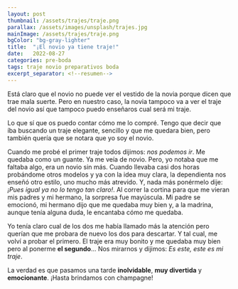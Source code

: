 ```yaml
---
layout: post
thumbnail: /assets/trajes/traje.png
parallax: /assets/images/unsplash/trajes.jpg
mainImage: /assets/trajes/traje.png
bgColor: "bg-gray-lighter"
title:  "¡El novio ya tiene traje!"
date:   2022-08-27
categories: pre-boda
tags: traje novio preparativos boda
excerpt_separator: <!--resumen-->
---
```


Está claro que el novio no puede ver el vestido de la novia porque dicen que trae mala suerte. Pero en nuestro caso, la novia tampoco va a ver el traje del novio así que tampoco puedo enseñaros cual será mi traje.

Lo que sí que os puedo contar cómo me lo compré. Tengo que decir que íba buscando un traje elegante, sencillo y que me quedara bien, pero también quería que se notara que yo soy el novio.

Cuando me probé el primer traje todos dijimos: *nos podemos ir*. Me quedaba como un guante. Ya me veía de novio. Pero, yo notaba que me faltaba algo, era un novio sin más. Cuando llevaba casi dos horas probándome otros modelos y ya con la idea muy clara, la dependienta nos enseñó otro estilo, uno mucho más atrevido. Y, nada más ponérmelo dije: *¡Pues igual ya no lo tengo tan claro!*. Al correr la cortina para que me vieran mis padres y mi hermano, la sorpresa fue mayúscula. Mi padre se emocionó, mi hermano dijo que me quedaba muy bien y, a la madrina, aunque tenía alguna duda, le encantaba cómo me quedaba.

Yo tenía claro cual de los dos me había llamado más la atención pero querían que me probara de nuevo los dos para descartar. Y tal cual, me volví a probar el primero. El traje era muy bonito y me quedaba muy bien pero al ponerme **el segundo**... Nos mirarnos y dijimos: *Es este, este es mi traje*.

La verdad es que pasamos una tarde **inolvidable**, **muy divertida** y **emocionante**. ¡Hasta brindamos con champagne!
